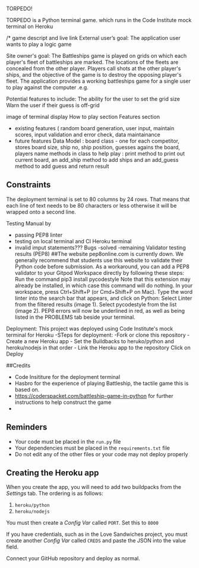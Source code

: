 TORPEDO!

TORPEDO is a Python terminal game. which runs in the Code Institute mock terminal on Heroku

/* game descript and live link
External user’s goal:
The application user wants to play a logic game

Site owner's goal:
The Battleships game is played on grids on which each player's fleet of battleships are marked. The locations of the fleets are concealed from the other player. Players call shots at the other player's ships, and the objective of the game is to destroy the opposing player's fleet.
The application provides a working battleships game for a single user to play against the computer .e.g.

Potential features to include:
The ability for the user to set the grid size
Warn the user if their guess is off-grid

image of terminal display
How to play section
Features section 
  - existing features ( random board generation, user input, maintain scores, input validation and error check, data maintainance
  - future features
Data Model : board class - one for each competitor, stores board size, ship no, ship position, guesses agains the board, players name
              methods in class to help play : print method to print out current board, an add_ship method to add  ships and an add_guess method to add guess and                     return result
## Constraints
The deployment terminal is set to 80 columns by 24 rows. That means that each line of text needs to be 80 characters or less otherwise it will be wrapped onto a second line.

Testing
Manual by
  - passing PEP8 linter
  - testing on local terminal and CI Heroku terminal
  - invalid imput statements???
 Bugs
 -solved
 -remaining
 Validator testing results (PEP8)
 ##The website pep8online.com is currently down. We generally recommend that students use this website to validate their Python code before submission.
As a workaround, you can add a PEP8 validator to your Gitpod Workspace directly by following these steps:
Run the command pip3 install pycodestyle  Note that this extension may already be installed, in which case this command will do nothing.
In your workspace, press Ctrl+Shift+P (or Cmd+Shift+P on Mac).
Type the word linter into the search bar that appears, and click on Python: Select Linter from the filtered results (image 1).
Select pycodestyle from the list (image 2).
PEP8 errors will now be underlined in red, as well as being listed in the PROBLEMS tab beside your terminal.
 
Deployment:
This project was deployed using Code Institute's mock terminal for Heroku
  -STeps for deployment:
      -Fork or clone this repository
      -Create a new Heroku app
      - Set the Buildbacks to heruko/python and heroku/nodejs in that order
      - Link the Heroku app to the repository
      Click on Deploy
      
##Credits
- Code Insititure for the deployment terminal
- Hasbro for the experience of playing Battleship, the tactile game this is based on.
- https://coderspacket.com/battleship-game-in-python for further instructions to help construct the game
- 
## Reminders

* Your code must be placed in the `run.py` file
* Your dependencies must be placed in the `requirements.txt` file
* Do not edit any of the other files or your code may not deploy properly

## Creating the Heroku app

When you create the app, you will need to add two buildpacks from the _Settings_ tab. The ordering is as follows:

1. `heroku/python`
2. `heroku/nodejs`

You must then create a _Config Var_ called `PORT`. Set this to `8000`

If you have credentials, such as in the Love Sandwiches project, you must create another _Config Var_ called `CREDS` and paste the JSON into the value field.

Connect your GitHub repository and deploy as normal.
